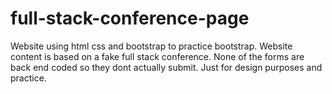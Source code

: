 # full-stack-conference-page
Website using html css and bootstrap to practice bootstrap. Website content is based on a fake full stack conference.
None of the forms are back end coded so they dont actually submit. Just for design purposes and practice. 

